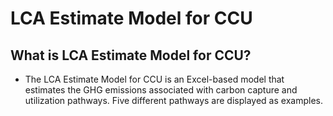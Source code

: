 # LCA Estimate Model for CCU

## What is LCA Estimate Model for CCU?
- The LCA Estimate Model for CCU is an Excel-based model that estimates the GHG emissions associated with carbon capture and utilization pathways. Five different pathways are displayed as examples.